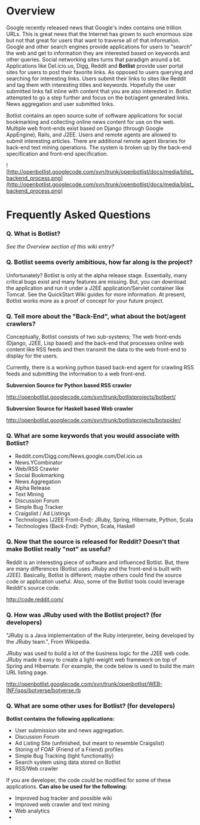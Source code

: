 # Overview #

Google recently released news that Google's index contains one trillion URLs.  This is great news that the Internet has grown to such enormous size but not that great for users that want to traverse all of that information.  Google and other search engines provide applications for users to "search" the web and get to information they are interested based on keywords and other queries.  Social networking sites turns that paradigm around a bit.  Applications like Del.icio.us, Digg, Reddit and **Botlist** provide user portal sites for users to post their favorite links.  As opposed to users querying and searching for interesting links.  Users submit their links to sites like Reddit and tag them with interesting titles and keywords.  Hopefully the user submitted links fall inline with content that you are also interested in.  Botlist attempted to go a step further and focus on the bot/agent generated links.  News aggregation and user submitted links.

Botlist contains an open source suite of software applications for social bookmarking and collecting online news content for use on the web. Multiple web front-ends exist based on Django (through Google AppEngine), Rails, and J2EE. Users and remote agents are allowed to submit interesting articles. There are additional remote agent libraries for back-end text mining operations. The system is broken up by the back-end specification and front-end specification.

![http://openbotlist.googlecode.com/svn/trunk/openbotlist/docs/media/blist_backend_process.png](http://openbotlist.googlecode.com/svn/trunk/openbotlist/docs/media/blist_backend_process.png)

# Frequently Asked Questions #

### Q. What is Botlist? ###

_See the Overview section of this wiki entry?_

### Q. Botlist seems overly ambitious, how far along is the project? ###

Unfortunately?  Botlist is only at the alpha release stage.  Essentially, many critical bugs exist and many features are missing.  But, you can download the application and run it under a J2EE application/Servlet  container like Tomcat.  See the QuickStart Wiki guides for more information.  At present, Botlist works more as a proof of concept for your future project.

### Q. Tell more about the "Back-End", what about the bot/agent crawlers? ###

Conceptually, Botlist consists of two sub-systems;  The web front-ends (Django, J2EE, Lisp based) and the back-end that processes online web content like RSS feeds and then transmit the data to the web front-end to display for the users.

Currently, there is a working python based back-end agent for crawling RSS feeds and submitting the information to a web front-end.

**Subversion Source for Python based RSS crawler**

http://openbotlist.googlecode.com/svn/trunk/botlistprojects/botbert/

**Subversion Source for Haskell based Web crawler**

http://openbotlist.googlecode.com/svn/trunk/botlistprojects/botspider/

### Q. What are some keywords that you would associate with Botlist? ###

  * Reddit.com/Digg.com/News.google.com/Del.icio.us
  * News.YCombinator
  * Web/RSS Crawler
  * Social Bookmarking
  * News Aggregation
  * Alpha Release
  * Text Mining
  * Discussion Forum
  * Simple Bug Tracker
  * Craigslist / Ad Listings
  * Technologies (J2EE Front-End): JRuby, Spring, Hibernate, Python, Scala
  * Technologies (Back-End): Python, Scala, Haskell

### Q. Now that the source is released for Reddit?  Doesn't that make Botlist really "not" as useful? ###

Reddit is an interesting piece of software and influenced Botlist.  But, there are many differences (Botlist uses JRuby and the front-end is built with J2EE).  Basically, Botlist is different; maybe others could find the source code or application useful.  Also, some of the Botlist tools could leverage Reddit's source code.

http://code.reddit.com/

### Q. How was JRuby used with the Botlist project? (for developers) ###

"JRuby is a Java implementation of the Ruby interpreter, being developed by the JRuby team.", From Wikipedia.

JRuby was used to build a lot of the business logic for the J2EE web code.  JRuby made it easy to create a light-weight web framework on top of Spring and Hibernate.  For example, the code below is used to build the main URL listing page.

http://openbotlist.googlecode.com/svn/trunk/openbotlist/WEB-INF/jsps/botverse/botverse.rb

### Q. What are some other uses for Botlist? (for developers) ###

**Botlist contains the following applications:**

  * User submission site and news aggregation.
  * Discussion Forum
  * Ad Listing Site (unfinished, but meant to resemble Craigslist)
  * Storing of FOAF (Friend of a Friend) profiles
  * Simple Bug Tracking (light functionality)
  * Search system using data stored on Botlist
  * RSS/Web crawler

If you are developer, the code could be modified for some of these applications.
**Can also be used for the following:**
  * Improved bug tracker and possible wiki
  * Improved web crawler and text mining
  * Web analytics
  * 